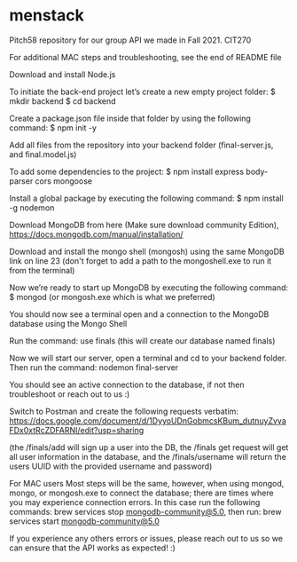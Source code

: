 # menstack
Pitch58 repository for our group API we made in Fall 2021. CIT270 

For additional MAC steps and troubleshooting, see the end of README file

Download and install Node.js

To initiate the back-end project let’s create a new empty project folder:
$ mkdir backend
$ cd backend

Create a package.json file inside that folder by using the following command:
$ npm init -y

Add all files from the repository into your backend folder (final-server.js, and final.model.js)

To add some dependencies to the project:
$ npm install express body-parser cors mongoose

Install a global package by executing the following command:
$ npm install -g nodemon

Download MongoDB from here (Make sure download community Edition), https://docs.mongodb.com/manual/installation/

Download and install the mongo shell (mongosh) using the same MongoDB link on line 23 (don't forget to add a path to the mongoshell.exe to run it from the terminal)

Now we’re ready to start up MongoDB by executing the following command:
$ mongod (or mongosh.exe which is what we preferred)

You should now see a terminal open and a connection to the MongoDB database using the Mongo Shell

Run the command: use finals (this will create our database named finals)

Now we will start our server, open a terminal and cd to your backend folder. Then run the command: nodemon final-server

You should see an active connection to the database, if not then troubleshoot or reach out to us :)

Switch to Postman and create the following requests verbatim:
https://docs.google.com/document/d/1DyyoUDnGobmcsKBum_dutnuyZvyaFDx0xtRcZDFARNI/edit?usp=sharing

(the /finals/add will sign up a user into the DB, the /finals get request will get all user information in the database, and the /finals/username will return the users UUID with the provided username and password)

For MAC users
Most steps will be the same, however, when using mongod, mongo, or mongosh.exe to connect the database; there are times where you may experience connection errors. In this case run the following commands: brew services stop mongodb-community@5.0, then run: brew services start mongodb-community@5.0

If you experience any others errors or issues, please reach out to us so we can ensure that the API works as expected! :)



